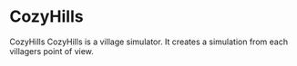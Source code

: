 # CozyHills
CozyHills
CozyHills is a village simulator. It creates a simulation from each villagers point of view.
